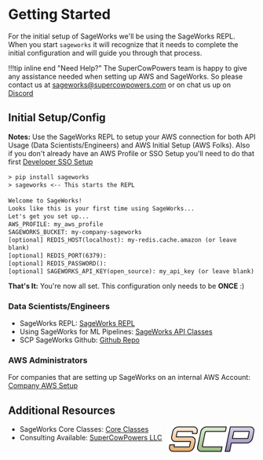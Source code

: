 # Getting Started
For the initial setup of SageWorks we'll be using the SageWorks REPL. When you start `sageworks` it will recognize that it needs to complete the initial configuration and will guide you through that process.

!!!tip inline end "Need Help?"
    The SuperCowPowers team is happy to give any assistance needed when setting up AWS and SageWorks. So please contact us at [sageworks@supercowpowers.com](mailto:sageworks@supercowpowers.com) or on chat us up on [Discord](https://discord.gg/WHAJuz8sw8) 

## Initial Setup/Config
**Notes:** Use the SageWorks REPL to setup your AWS connection for both API Usage (Data Scientists/Engineers) and AWS Initial Setup (AWS Folks). Also if you don't already have an AWS Profile or SSO Setup you'll need to do that first [Developer SSO Setup](../aws_setup/sso_setup.md) 

```
> pip install sageworks
> sageworks <-- This starts the REPL

Welcome to SageWorks!
Looks like this is your first time using SageWorks...
Let's get you set up...
AWS_PROFILE: my_aws_profile
SAGEWORKS_BUCKET: my-company-sageworks
[optional] REDIS_HOST(localhost): my-redis.cache.amazon (or leave blank)
[optional] REDIS_PORT(6379):
[optional] REDIS_PASSWORD():
[optional] SAGEWORKS_API_KEY(open_source): my_api_key (or leave blank)
```
**That's It:** You're now all set. This configuration only needs to be **ONCE** :)

### Data Scientists/Engineers
- SageWorks REPL: [SageWorks REPL](../repl/index.md)
- Using SageWorks for ML Pipelines: [SageWorks API Classes](../api_classes/overview.md)
- SCP SageWorks Github: [Github Repo](https://github.com/SuperCowPowers/sageworks)


### AWS Administrators
For companies that are setting up SageWorks on an internal AWS Account: [Company AWS Setup](../aws_setup/core_stack.md)

## Additional Resources

<img align="right" src="../images/scp.png" width="180">

- SageWorks Core Classes: [Core Classes](../core_classes/overview.md)
- Consulting Available: [SuperCowPowers LLC](https://www.supercowpowers.com)
